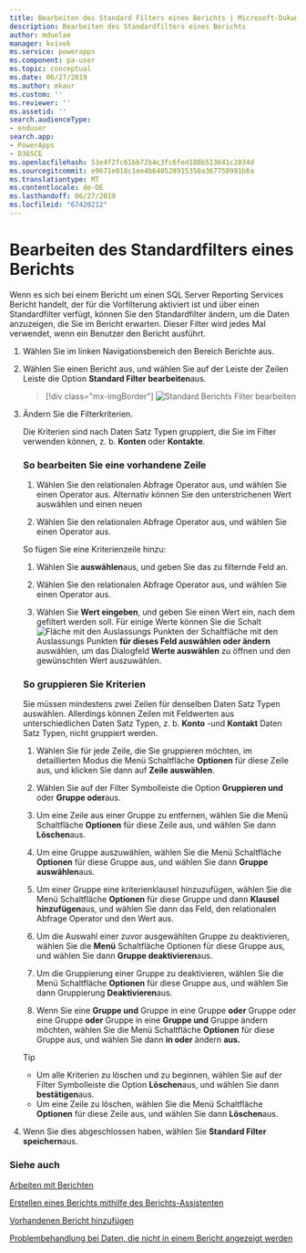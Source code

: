 ```yaml
---
title: Bearbeiten des Standard Filters eines Berichts | Microsoft-Dokumentation
description: Bearbeiten des Standardfilters eines Berichts
author: mduelae
manager: kvivek
ms.service: powerapps
ms.component: pa-user
ms.topic: conceptual
ms.date: 06/27/2019
ms.author: mkaur
ms.custom: ''
ms.reviewer: ''
ms.assetid: ''
search.audienceType:
- enduser
search.app:
- PowerApps
- D365CE
ms.openlocfilehash: 53e4f2fc61bb72b4c3fc6fed188b513641c2034d
ms.sourcegitcommit: e9671e018c1ee4b640528915350a367758991b6a
ms.translationtype: MT
ms.contentlocale: de-DE
ms.lasthandoff: 06/27/2019
ms.locfileid: "67420212"
---
```

# <a name="edit-the-default-filter-of-a-report"></a>Bearbeiten des Standardfilters eines Berichts

Wenn es sich bei einem Bericht um einen SQL Server Reporting Services Bericht handelt, der für die Vorfilterung aktiviert ist und über einen Standardfilter verfügt, können Sie den Standardfilter ändern, um die Daten anzuzeigen, die Sie im Bericht erwarten. Dieser Filter wird jedes Mal verwendet, wenn ein Benutzer den Bericht ausführt.

1. Wählen Sie im linken Navigationsbereich den Bereich Berichte aus.
2. Wählen Sie einen Bericht aus, und wählen Sie auf der Leiste der Zeilen Leiste die Option **Standard Filter bearbeiten**aus.

     > [!div class="mx-imgBorder"]
     > ![Standard Berichts Filter bearbeiten](media/edit_filter.png "Standard Berichts Filter bearbeiten")
  
3. Ändern Sie die Filterkriterien.  
  
   Die Kriterien sind nach Daten Satz Typen gruppiert, die Sie im Filter verwenden können, z. b. **Konten** oder **Kontakte**.  
  
   ### <a name="to-edit-an-existing-row"></a>So bearbeiten Sie eine vorhandene Zeile
   1. Wählen Sie den relationalen Abfrage Operator aus, und wählen Sie einen Operator aus. Alternativ können Sie den unterstrichenen Wert auswählen und einen neuen  
  
   2. Wählen Sie den relationalen Abfrage Operator aus, und wählen Sie einen Operator aus.  
  
   So fügen Sie eine Kriterienzeile hinzu:  

   1.  Wählen Sie **auswählen**aus, und geben Sie das zu filternde Feld an.  

   2.  Wählen Sie den relationalen Abfrage Operator aus, und wählen Sie einen Operator aus.  

   3.  Wählen Sie **Wert eingeben**, und geben Sie einen Wert ein, nach dem gefiltert werden soll. Für einige Werte können Sie die Schalt ![](media/ellipsis-button.png "Fläche mit den") Auslassungs Punkten der Schaltfläche mit den Auslassungs Punkten **für dieses Feld auswählen oder ändern** auswählen, um das Dialogfeld **Werte auswählen** zu öffnen und den gewünschten Wert auszuwählen.  

   ### <a name="to-group-criteria"></a>So gruppieren Sie Kriterien
   Sie müssen mindestens zwei Zeilen für denselben Daten Satz Typen auswählen. Allerdings können Zeilen mit Feldwerten aus unterschiedlichen Daten Satz Typen, z. b. **Konto** -und **Kontakt** Daten Satz Typen, nicht gruppiert werden.  

   1.  Wählen Sie für jede Zeile, die Sie gruppieren möchten, im detaillierten Modus die Menü Schaltfläche **Optionen** für diese Zeile aus, und klicken Sie dann auf **Zeile auswählen**.  

   2.  Wählen Sie auf der Filter Symbolleiste die Option **Gruppieren und** oder **Gruppe oder**aus.  

   3.  Um eine Zeile aus einer Gruppe zu entfernen, wählen Sie die Menü Schaltfläche **Optionen** für diese Zeile aus, und wählen Sie dann **Löschen**aus.  

   4.  Um eine Gruppe auszuwählen, wählen Sie die Menü Schaltfläche **Optionen** für diese Gruppe aus, und wählen Sie dann **Gruppe auswählen**aus.  

   5.  Um einer Gruppe eine kriterienklausel hinzuzufügen, wählen Sie die Menü Schaltfläche **Optionen** für diese Gruppe und dann **Klausel hinzufügen**aus, und wählen Sie dann das Feld, den relationalen Abfrage Operator und den Wert aus.  

   6.  Um die Auswahl einer zuvor ausgewählten Gruppe zu deaktivieren, wählen Sie die **Menü** Schaltfläche Optionen für diese Gruppe aus, und wählen Sie dann **Gruppe deaktivieren**aus.  

   7.  Um die Gruppierung einer Gruppe zu deaktivieren, wählen Sie die Menü Schaltfläche **Optionen** für diese Gruppe aus, und wählen Sie dann Gruppierung **Deaktivieren**aus.  

   8.  Wenn Sie eine **Gruppe und** Gruppe in eine Gruppe **oder** Gruppe oder eine Gruppe **oder** Gruppe in eine **Gruppe und** Gruppe ändern möchten, wählen Sie die Menü Schaltfläche **Optionen** für diese Gruppe aus, und wählen Sie dann **in oder** ändern **aus.**  

   > [!TIP]
   > - Um alle Kriterien zu löschen und zu beginnen, wählen Sie auf der Filter Symbolleiste die Option **Löschen**aus, und wählen Sie dann **bestätigen**aus.  
   > - Um eine Zeile zu löschen, wählen Sie die Menü Schaltfläche **Optionen** für diese Zeile aus, und wählen Sie dann **Löschen**aus.  
  
4. Wenn Sie dies abgeschlossen haben, wählen Sie **Standard Filter speichern**aus.



### <a name="see-also"></a>Siehe auch
[Arbeiten mit Berichten](work-with-reports.md) 

[Erstellen eines Berichts mithilfe des Berichts-Assistenten](create-report-with-wizard.md)

[Vorhandenen Bericht hinzufügen](add-existing-report.md)

[Problembehandlung bei Daten, die nicht in einem Bericht angezeigt werden](troubleshoot-reports.md)

